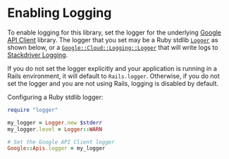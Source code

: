 # Enabling Logging

To enable logging for this library, set the logger for the underlying [Google
API
Client](https://github.com/google/google-api-ruby-client/blob/master/README.md#logging)
library. The logger that you set may be a Ruby stdlib
[`Logger`](https://ruby-doc.org/current/stdlibs/logger/Logger.html) as
shown below, or a
[`Google::Cloud::Logging::Logger`](https://googleapis.dev/ruby/google-cloud-logging/latest)
that will write logs to [Stackdriver
Logging](https://cloud.google.com/logging/).

If you do not set the logger explicitly and your application is running in a
Rails environment, it will default to `Rails.logger`. Otherwise, if you do not
set the logger and you are not using Rails, logging is disabled by default.

Configuring a Ruby stdlib logger:

```ruby
require "logger"

my_logger = Logger.new $stderr
my_logger.level = Logger::WARN

# Set the Google API Client logger
Google::Apis.logger = my_logger
```
